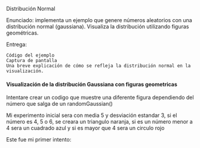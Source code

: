 Distribución Normal

Enunciado: implementa un ejemplo que genere números aleatorios con una distribución normal (gaussiana). Visualiza la distribución utilizando figuras geométricas.

Entrega:

    Código del ejemplo
    Captura de pantalla
    Una breve explicación de cómo se refleja la distribución normal en la visualización.


#### Visualización de la distribución Gaussiana con figuras geometricas

Intentare crear un codigo que muestre una diferente figura dependiendo del número que salga de un randomGaussian()

Mi experimento inicial sera con media 5 y desviación estandar 3, si el número es 4, 5 o 6, se creara un triangulo naranja, si es un número menor a 4 sera un cuadrado azul y si es mayor que 4 sera un circulo rojo

Este fue mi primer intento:
